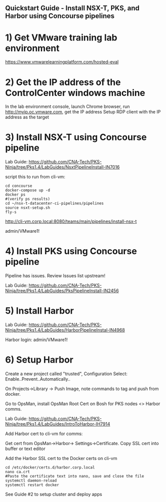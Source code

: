 ## Quickstart Guide - Install NSX-T, PKS, and Harbor using Concourse pipelines

# 1) Get VMware training lab environment

https://www.vmwarelearningplatform.com/hosted-eval

# 2) Get the IP address of the ControlCenter windows machine
In the lab environment console, launch Chrome browser, run http://myip.oc.vmware.com, get the IP address
Setup RDP client with the IP address as the target

# 3) Install NSX-T using Concourse pipeline
Lab Guide: https://github.com/CNA-Tech/PKS-Ninja/tree/Pks1.4/LabGuides/NsxtPipelineInstall-IN7016

script this to run from cli-vm:

~~~
cd concourse
docker-compose up -d
docker ps
#(verify ps results)
cd ~/nsx-t-datacenter-ci-pipelines/pipelines
source nsxt-setup.sh
fly-s
~~~

http://cli-vm.corp.local:8080/teams/main/pipelines/install-nsx-t

admin/VMware1!



# 4) Install PKS using Concourse pipeline

Pipeline has issues. Review Issues list upstream!

Lab Guide: https://github.com/CNA-Tech/PKS-Ninja/tree/Pks1.4/LabGuides/PksPipelineInstall-IN2456

# 5) Install Harbor
Lab Guide: https://github.com/CNA-Tech/PKS-Ninja/tree/Pks1.4/LabGuides/HarborPipelineInstal-IN4968

Harbor login: admin/VMware1!

# 6) Setup Harbor

Create a new project called "trusted", Configuration Select: Enable..Prevent..Automatically..

On Projects->Library -> Push Image, note commands to tag and push from docker.

Go to OpsMan, install OpsMan Root Cert on Bosh for PKS nodes <> Harbor comms.



  Lab Guide: https://github.com/CNA-Tech/PKS-Ninja/tree/Pks1.4/LabGuides/IntroToHarbor-IH7914
  
  
Add Harbor cert to cli-vm for comms:

Get cert from OpsMan->Harbor-> Settings->Certificate. Copy SSL cert into buffer or text editor

Add the Harbor SSL cert to the Docker certs on cli-vm

~~~ mkdir /etc/docker/certs.d/harbor.corp.local
cd /etc/docker/certs.d/harbor.corp.local
nano ca.crt
#Paste the certificate text into nano, save and close the file
systemctl daemon-reload
systemctl restart docker
~~~


See Guide #2 to setup cluster and deploy apps
